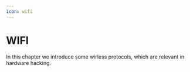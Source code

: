 ```yaml
---
icon: wifi
---
```


# WIFI

In this chapter we introduce some wirless protocols, which are relevant in hardware hacking.
